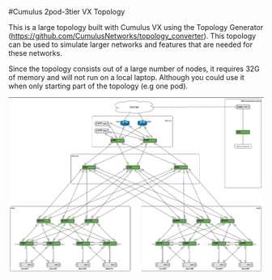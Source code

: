 #Cumulus 2pod-3tier VX Topology

This is a large topology built with Cumulus VX using the Topology Generator (https://github.com/CumulusNetworks/topology_converter). This topology can be used to simulate larger networks and features that are needed for these networks.

Since the topology consists out of a large number of nodes, it requires 32G of memory and will not run on a local laptop. Although you could use it when only starting part of the topology (e.g one pod).

![Diagram-3tier](3tier.jpg)
